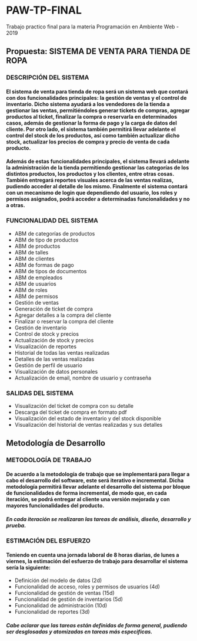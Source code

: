 # PAW-TP-FINAL
Trabajo practico final para la materia Programación en Ambiente Web - 2019


## Propuesta: SISTEMA DE VENTA PARA TIENDA DE ROPA

### DESCRIPCIÓN DEL SISTEMA
#### El sistema de venta para tienda de ropa será un sistema web que contará con dos funcionalidades principales: la gestión de ventas y el control de inventario. Dicho sistema ayudará a los vendedores de la tienda a gestionar las ventas, permitiéndoles generar tickets de compras, agregar productos al ticket, finalizar la compra o reservarla en determinados casos, además de gestionar la forma de pago y la carga de datos del cliente. Por otro lado, el sistema también permitirá llevar adelante el control del stock de los productos, así como también actualizar dicho stock, actualizar los precios de compra y precio de venta de cada producto. 

#### Además de estas funcionalidades principales, el sistema llevará adelante la administración de la tienda permitiendo gestionar las categorías de los distintos productos, los productos y los clientes, entre otras cosas. También entregará reportes visuales acerca de las ventas realizas, pudiendo acceder al detalle de los mismo. Finalmente el sistema contará con un mecanismo de login que dependiendo del usuario, los roles y permisos asignados, podrá acceder a determinadas funcionalidades y no a otras.

### FUNCIONALIDAD DEL SISTEMA

-	ABM de categorías de productos
-	ABM de tipo de productos
-	ABM de productos
-	ABM de talles
-	ABM de clientes
-	ABM de formas de pago
-	ABM de tipos de documentos
-	ABM de empleados 
-	ABM de usuarios 
-	ABM de roles 
-	ABM de permisos 
-	Gestión de ventas 
  -	Generación de ticket de compra 
  -	Agregar detalles a la compra del cliente
  -	Finalizar o reservar la compra del cliente
-	Gestión de inventario
  -	Control de stock y precios
  -	Actualización de stock y precios
-	Visualización de reportes 
  -	Historial de todas las ventas realizadas 
  -	Detalles de las ventas realizadas
-	Gestión de perfil de usuario 
  -	Visualización de datos personales
  -	Actualización de  email, nombre de usuario y contraseña

### SALIDAS DEL SISTEMA

*	Visualización del ticket de compra con su detalle
*	Descarga del ticket de compra en formato pdf
*	Visualización del estado de inventario y del stock disponible
*	Visualización del historial de ventas realizadas y sus detalles

## Metodología de Desarrollo

### METODOLOGÍA DE TRABAJO
#### De acuerdo a la metodología de trabajo que se implementará para llegar a cabo el desarrollo del software, este será iterativo e incremental. Dicha metodología permitirá llevar adelante el desarrollo del sistema por bloque de funcionalidades de forma incremental, de modo que, en cada iteración, se podrá entregar al cliente una versión mejorada y con mayores funcionalidades del producto. 

##### En cada iteración se realizaran las tareas de análisis, diseño, desarrollo y prueba.
 
### ESTIMACIÓN DEL ESFUERZO
#### Teniendo en cuenta una jornada laboral de 8 horas diarias, de lunes a viernes, la estimación del esfuerzo de trabajo para desarrollar el sistema sería la siguiente:
*	Definición del modelo de datos (2d)
* Funcionalidad de acceso, roles y permisos de usuarios (4d)
*	Funcionalidad de gestión de ventas (15d)
*	Funcionalidad de gestión de inventarios (5d)
*	Funcionalidad de administración (10d)
*	Funcionalidad de reportes (3d)

##### Cabe aclarar que las tareas están definidas de forma general, pudiendo ser desglosadas y atomizadas en tareas más especificas.


